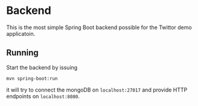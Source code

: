 # Backend

This is the most simple Spring Boot backend possible for the Twittor demo applicatoin.

## Running

Start the backend by issuing

```
mvn spring-boot:run
```

it will try to connect the mongoDB on `localhost:27017` and provide HTTP endpoints on `localhost:8080`.
